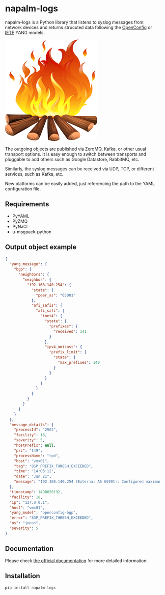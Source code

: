 # napalm-logs

napalm-logs is a Python library that listens to syslog messages from network
devices and returns strucuted data following the [OpenConfig](http://www.openconfig.net/)
or [IETF](https://github.com/YangModels/yang/tree/master/standard/ietf) YANG models.

<img src="logo.png" data-canonical-src="logo.png" width="300" />

The outgoing objects are published via ZeroMQ, Kafka, or other usual transport
options. It is easy enough to switch between transports and pluggable to add
others such as Google Datastore, RabbitMQ, etc.

Similarly, the syslog messages can be received via UDP, TCP, or different
services, such as  Kafka, etc.

New platforms can be easily added, just referencing the path to the
YAML configuration file.

Requirements
------------

- PyYAML
- PyZMQ
- PyNaCl
- u-msgpack-python

Output object example
---------------------

```json
{
  "yang_message": {
    "bgp": {
      "neighbors": {
        "neighbor": {
          "192.168.140.254": {
            "state": {
              "peer_as": "65001"
            },
            "afi_safis": {
              "afi_safi": {
                "inet4": {
                  "state": {
                    "prefixes": {
                      "received": 141
                    }
                  },
                  "ipv4_unicast": {
                    "prefix_limit": {
                      "state": {
                        "max_prefixes": 140
                      }
                    }
                  }
                }
              }
            }
          }
        }
      }
    }
  },
  "message_details": {
    "processId": "2902",
    "facility": 18,
    "severity": 5,
    "hostPrefix": null,
    "pri": "149",
    "processName": "rpd",
    "host": "vmx01",
    "tag": "BGP_PREFIX_THRESH_EXCEEDED",
    "time": "14:03:12",
    "date": "Jun 21",
    "message": "192.168.140.254 (External AS 65001): Configured maximum prefix-limit threshold(140) exceeded for inet4-unicast nlri: 141 (instance master)"
  },
  "timestamp": 1498050192,
  "facility": 18,
  "ip": "127.0.0.1",
  "host": "vmx01",
  "yang_model": "openconfig-bgp",
  "error": "BGP_PREFIX_THRESH_EXCEEDED",
  "os": "junos",
  "severity": 5
}
```

Documentation
-------------

Please check [the official documentation](http://napalm-logs.readthedocs.io/en/latest/) for more detailed information.

Installation
------------

```
pip install napalm-logs
```
